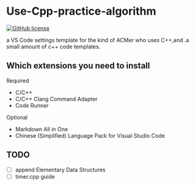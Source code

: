 # Use-Cpp-practice-algorithm
[![GitHub license](https://img.shields.io/badge/license-MIT-blue.svg)](https://github.com/MiracleShadow/Use-Cpp-practice-algorithm/blob/master/LICENSE)

a VS Code settings template for the kind of ACMer who uses C++,and .a small amount of c++ code templates.

## Which extensions you need to install

Required
* C/C++
* C/C++ Clang Command Adapter
* Code Runner

Optional
* Markdown All in One
* Chinese (Simplified) Language Pack for Visual Studio Code

## TODO
- [ ] append Elementary Data Structures
- [ ] timer.cpp guide
